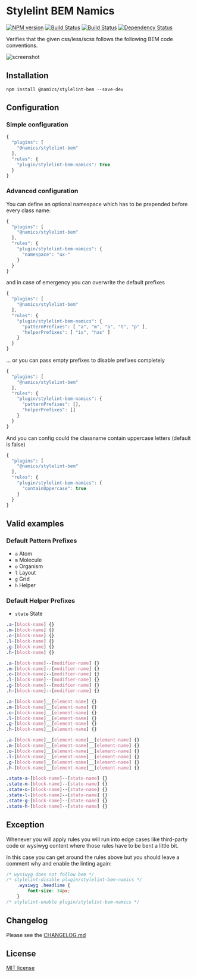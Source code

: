# Stylelint BEM Namics
[![NPM version][npm-image]][npm-url] [![Build Status][travis-image]][travis-url] [![Build Status][appveyor-image]][appveyor-url] [![Dependency Status][daviddm-image]][daviddm-url]

Verifies that the given css/less/scss follows the following BEM code conventions.

![screenshot](https://raw.githubusercontent.com/namics/stylelint-bem-namics/master/example.png)

## Installation

```
npm install @namics/stylelint-bem --save-dev
```

## Configuration

### Simple configuration
```js
{
  "plugins": [
    "@namics/stylelint-bem"
  ],
  "rules": {
    "plugin/stylelint-bem-namics": true
  }
}
```  

### Advanced configuration

You can define an optional namespace which has to be prepended before every class name:

```js
{
  "plugins": [
    "@namics/stylelint-bem"
  ],
  "rules": {
    "plugin/stylelint-bem-namics": {
      "namespace": "ux-"
    }
  }
}
```  

and in case of emergency you can overwrite the default prefixes

```js
{
  "plugins": [
    "@namics/stylelint-bem"
  ],
  "rules": {
    "plugin/stylelint-bem-namics": {
      "patternPrefixes": [ "a", "m", "o", "t", "p" ],
      "helperPrefixes": [ "is", "has" ]
    }
  }
}
``` 
 
... or you can pass empty prefixes to disable prefixes completely

```js
{
  "plugins": [
    "@namics/stylelint-bem"
  ],
  "rules": {
    "plugin/stylelint-bem-namics": {
      "patternPrefixes": [],
      "helperPrefixes": []
    }
  }
}
```  

And you can config could the classname contain uppercase letters (default is false)

```js
{
  "plugins": [
    "@namics/stylelint-bem"
  ],
  "rules": {
    "plugin/stylelint-bem-namics": {
      "containUppercase": true
    }
  }
}
```

## Valid examples

### Default Pattern Prefixes 

* `a` Atom
* `m` Molecule
* `o` Organism
* `l` Layout
* `g` Grid
* `h` Helper

### Default Helper Prefixes

* `state` State

```css
.a-[block-name] {}
.m-[block-name] {}
.o-[block-name] {}
.l-[block-name] {}
.g-[block-name] {}
.h-[block-name] {}

.a-[block-name]--[modifier-name] {}
.m-[block-name]--[modifier-name] {}
.o-[block-name]--[modifier-name] {}
.l-[block-name]--[modifier-name] {}
.g-[block-name]--[modifier-name] {}
.h-[block-name]--[modifier-name] {}

.a-[block-name]__[element-name] {}
.m-[block-name]__[element-name] {}
.o-[block-name]__[element-name] {}
.l-[block-name]__[element-name] {}
.g-[block-name]__[element-name] {}
.h-[block-name]__[element-name] {}

.a-[block-name]__[element-name]__[element-name] {}
.m-[block-name]__[element-name]__[element-name] {}
.o-[block-name]__[element-name]__[element-name] {}
.l-[block-name]__[element-name]__[element-name] {}
.g-[block-name]__[element-name]__[element-name] {}
.h-[block-name]__[element-name]__[element-name] {}

.state-a-[block-name]--[state-name] {}
.state-m-[block-name]--[state-name] {}
.state-o-[block-name]--[state-name] {}
.state-l-[block-name]--[state-name] {}
.state-g-[block-name]--[state-name] {}
.state-h-[block-name]--[state-name] {}
```

## Exception

Whenever you will apply rules you will run into edge cases like third-party code or wysiwyg content where those rules have to be bent a little bit.

In this case you can get around the rules above but you should leave a comment why and enable
the linting again:

```css
/* wysiwyg does not follow bem */
/* stylelint-disable plugin/stylelint-bem-namics */
    .wysiwyg .headline {
        font-size: 34px;
    }
/* stylelint-enable plugin/stylelint-bem-namics */
```

## Changelog

Please see the [CHANGELOG.md](https://github.com/namics/stylelint-bem-namics/blob/master/CHANGELOG.md)

## License

[MIT license](http://opensource.org/licenses/MIT)


[npm-image]: https://badge.fury.io/js/%40namics%2Fstylelint-bem.svg
[npm-url]: https://npmjs.org/package/@namics/stylelint-bem
[travis-image]: https://travis-ci.org/namics/stylelint-bem-namics.svg?branch=master
[travis-url]: https://travis-ci.org/namics/stylelint-bem-namics
[appveyor-image]: https://ci.appveyor.com/api/projects/status/1fh5v6xitjpto341/branch/master?svg=true
[appveyor-url]: https://ci.appveyor.com/project/namics/stylelint-bem-namics/branch/master
[daviddm-image]: https://david-dm.org/namics/stylelint-bem-namics.svg
[daviddm-url]: https://david-dm.org/namics/stylelint-bem-namics
